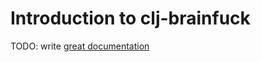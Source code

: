 # Introduction to clj-brainfuck

TODO: write [great documentation](http://jacobian.org/writing/what-to-write/)
